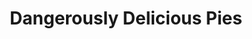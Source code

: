 ---
title: "Dangerously Delicious Pies"
url: /baltimore/dangerously-delicious-pies/
shop: confectionery
---